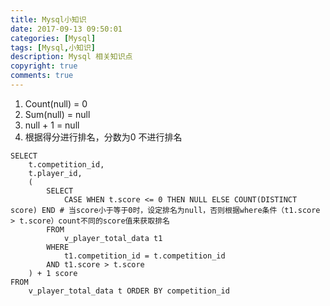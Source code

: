 ```yaml
---
title: Mysql小知识
date: 2017-09-13 09:50:01
categories: [Mysql]
tags: [Mysql,小知识]
description: Mysql 相关知识点
copyright: true
comments: true
---
```

<!-- more -->
1. Count(null) = 0
2. Sum(null) = null
3. null + 1 = null
4. 根据得分进行排名，分数为0 不进行排名
```
SELECT
	t.competition_id,
	t.player_id,
	(
		SELECT
			CASE WHEN t.score <= 0 THEN NULL ELSE COUNT(DISTINCT score) END # 当score小于等于0时，设定排名为null，否则根据where条件（t1.score > t.score）count不同的score值来获取排名
		FROM
			v_player_total_data t1
		WHERE
			t1.competition_id = t.competition_id
		AND t1.score > t.score
	) + 1 score
FROM
	v_player_total_data t ORDER BY competition_id

```
